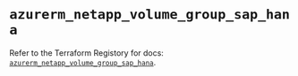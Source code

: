 # `azurerm_netapp_volume_group_sap_hana`

Refer to the Terraform Registory for docs: [`azurerm_netapp_volume_group_sap_hana`](https://registry.terraform.io/providers/hashicorp/azurerm/3.59.0/docs/resources/netapp_volume_group_sap_hana).
